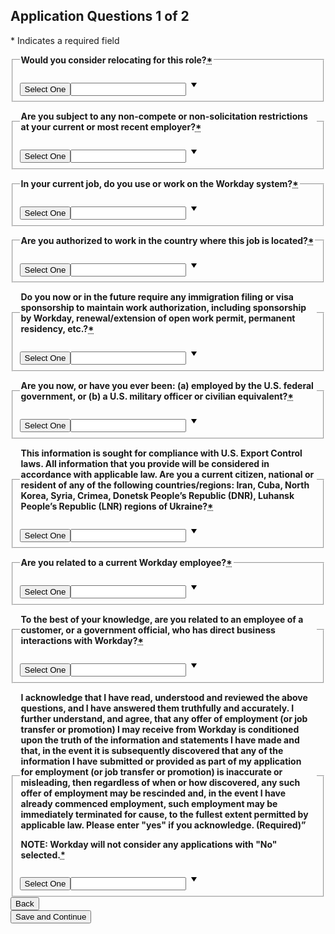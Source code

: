 <div class="css-1j489tx" style=""><div class="css-g7hkny"><h2 tabindex="-1" class="css-1ylcaf3">Application Questions 1 of 2</h2><div class="css-1qmlawl"><abbr class="css-f40pqd">*</abbr> Indicates a required field</div><div data-automation-id="applyFlowPrimaryQuestionsPage"><div role="group" aria-labelledby="primaryQuestionnaire-section"><div data-fkit-id="primaryQuestionnaire--null" class="css-1obf64m"><div data-automation-id="formField-441ac0ebcca91000e4d3351156e00000" data-fkit-id="primaryQuestionnaire--441ac0ebcca91000e4d3351156e00000" class="css-gvoll6"><fieldset class="css-1s9yhc"><legend><div id="rich-label38" class="css-f6y8ld"><div data-automation-id="richText" class="css-1wx38f7"><p><b>Would you consider relocating for this role?<abbr title="required" class="requiredAsterisk">*</abbr></b></p></div></div></legend><div class="css-15rz5ap"><div style="width: 100%; max-width: 344px; min-width: 280px;"><div class="css-12zup1l"><button aria-haspopup="listbox" type="button" value="" aria-label=" Select One Required" name="441ac0ebcca91000e4d3351156e00000" id="primaryQuestionnaire--441ac0ebcca91000e4d3351156e00000" class="css-5bqb1n">Select One</button><input type="text" class="css-77hcv" value=""><span class="menu-icon css-gvnnq4"><svg xmlns="http://www.w3.org/2000/svg" width="24" height="24" class="wd-icon-caret-down-small wd-icon" focusable="false" role="presentation" viewBox="0 0 24 24"><g fill-rule="evenodd" class="wd-icon-container"><path d="M12.288 15.866c.117.18.31.177.424 0l4.235-6.538c.116-.18.034-.328-.176-.328H8.229c-.214 0-.29.15-.176.328l4.235 6.538z" class="wd-icon-fill"></path></g></svg></span></div></div><div class="css-18szrho"></div></div></fieldset></div><div data-automation-id="formField-441ac0ebcca91000e4d335ad64ed0000" data-fkit-id="primaryQuestionnaire--441ac0ebcca91000e4d335ad64ed0000" class="css-gvoll6"><fieldset class="css-1s9yhc"><legend><div id="rich-label39" class="css-f6y8ld"><div data-automation-id="richText" class="css-1wx38f7"><p><b>Are you subject to any non-compete or non-solicitation restrictions at your current or most recent employer?<abbr title="required" class="requiredAsterisk">*</abbr></b></p></div></div></legend><div class="css-15rz5ap"><div style="width: 100%; max-width: 344px; min-width: 280px;"><div class="css-12zup1l"><button aria-haspopup="listbox" type="button" value="" aria-label=" Select One Required" name="441ac0ebcca91000e4d335ad64ed0000" id="primaryQuestionnaire--441ac0ebcca91000e4d335ad64ed0000" class="css-5bqb1n">Select One</button><input type="text" class="css-77hcv" value=""><span class="menu-icon css-gvnnq4"><svg xmlns="http://www.w3.org/2000/svg" width="24" height="24" class="wd-icon-caret-down-small wd-icon" focusable="false" role="presentation" viewBox="0 0 24 24"><g fill-rule="evenodd" class="wd-icon-container"><path d="M12.288 15.866c.117.18.31.177.424 0l4.235-6.538c.116-.18.034-.328-.176-.328H8.229c-.214 0-.29.15-.176.328l4.235 6.538z" class="wd-icon-fill"></path></g></svg></span></div></div><div class="css-18szrho"></div></div></fieldset></div><div data-automation-id="formField-441ac0ebcca91000e4d335ad64ed0003" data-fkit-id="primaryQuestionnaire--441ac0ebcca91000e4d335ad64ed0003" class="css-gvoll6"><fieldset class="css-1s9yhc"><legend><div id="rich-label40" class="css-f6y8ld"><div data-automation-id="richText" class="css-1wx38f7"><p><b>In your current job, do you use or work on the Workday system?<abbr title="required" class="requiredAsterisk">*</abbr></b></p></div></div></legend><div class="css-15rz5ap"><div style="width: 100%; max-width: 344px; min-width: 280px;"><div class="css-12zup1l"><button aria-haspopup="listbox" type="button" value="" aria-label=" Select One Required" name="441ac0ebcca91000e4d335ad64ed0003" id="primaryQuestionnaire--441ac0ebcca91000e4d335ad64ed0003" class="css-5bqb1n">Select One</button><input type="text" class="css-77hcv" value=""><span class="menu-icon css-gvnnq4"><svg xmlns="http://www.w3.org/2000/svg" width="24" height="24" class="wd-icon-caret-down-small wd-icon" focusable="false" role="presentation" viewBox="0 0 24 24"><g fill-rule="evenodd" class="wd-icon-container"><path d="M12.288 15.866c.117.18.31.177.424 0l4.235-6.538c.116-.18.034-.328-.176-.328H8.229c-.214 0-.29.15-.176.328l4.235 6.538z" class="wd-icon-fill"></path></g></svg></span></div></div><div class="css-18szrho"></div></div></fieldset></div><div data-automation-id="formField-441ac0ebcca91000e4d336476c1e0001" data-fkit-id="primaryQuestionnaire--441ac0ebcca91000e4d336476c1e0001" class="css-gvoll6"><fieldset class="css-1s9yhc"><legend><div id="rich-label41" class="css-f6y8ld"><div data-automation-id="richText" class="css-1wx38f7"><p><b>Are you authorized to work in the country where this job is located?<abbr title="required" class="requiredAsterisk">*</abbr></b></p></div></div></legend><div class="css-15rz5ap"><div style="width: 100%; max-width: 344px; min-width: 280px;"><div class="css-12zup1l"><button aria-haspopup="listbox" type="button" value="" aria-label=" Select One Required" name="441ac0ebcca91000e4d336476c1e0001" id="primaryQuestionnaire--441ac0ebcca91000e4d336476c1e0001" class="css-5bqb1n">Select One</button><input type="text" class="css-77hcv" value=""><span class="menu-icon css-gvnnq4"><svg xmlns="http://www.w3.org/2000/svg" width="24" height="24" class="wd-icon-caret-down-small wd-icon" focusable="false" role="presentation" viewBox="0 0 24 24"><g fill-rule="evenodd" class="wd-icon-container"><path d="M12.288 15.866c.117.18.31.177.424 0l4.235-6.538c.116-.18.034-.328-.176-.328H8.229c-.214 0-.29.15-.176.328l4.235 6.538z" class="wd-icon-fill"></path></g></svg></span></div></div><div class="css-18szrho"></div></div></fieldset></div><div data-automation-id="formField-441ac0ebcca91000e4d336476c1e0004" data-fkit-id="primaryQuestionnaire--441ac0ebcca91000e4d336476c1e0004" class="css-gvoll6"><fieldset class="css-1s9yhc"><legend><div id="rich-label42" class="css-f6y8ld"><div data-automation-id="richText" class="css-1wx38f7"><p><b>Do you now or in the future require any immigration filing or visa sponsorship to maintain work authorization, including sponsorship by Workday, renewal/extension of open work permit, permanent residency, etc.?<abbr title="required" class="requiredAsterisk">*</abbr></b></p></div></div></legend><div class="css-15rz5ap"><div style="width: 100%; max-width: 344px; min-width: 280px;"><div class="css-12zup1l"><button aria-haspopup="listbox" type="button" value="" aria-label=" Select One Required" name="441ac0ebcca91000e4d336476c1e0004" id="primaryQuestionnaire--441ac0ebcca91000e4d336476c1e0004" class="css-5bqb1n">Select One</button><input type="text" class="css-77hcv" value=""><span class="menu-icon css-gvnnq4"><svg xmlns="http://www.w3.org/2000/svg" width="24" height="24" class="wd-icon-caret-down-small wd-icon" focusable="false" role="presentation" viewBox="0 0 24 24"><g fill-rule="evenodd" class="wd-icon-container"><path d="M12.288 15.866c.117.18.31.177.424 0l4.235-6.538c.116-.18.034-.328-.176-.328H8.229c-.214 0-.29.15-.176.328l4.235 6.538z" class="wd-icon-fill"></path></g></svg></span></div></div><div class="css-18szrho"></div></div></fieldset></div><div data-automation-id="formField-441ac0ebcca91000e4d336476c1e0007" data-fkit-id="primaryQuestionnaire--441ac0ebcca91000e4d336476c1e0007" class="css-gvoll6"><fieldset class="css-1s9yhc"><legend><div id="rich-label43" class="css-f6y8ld"><div data-automation-id="richText" class="css-1wx38f7"><p><b>Are you now, or have you ever been: (a) employed by the U.S. federal government, or (b) a U.S. military officer or civilian equivalent?<abbr title="required" class="requiredAsterisk">*</abbr></b></p></div></div></legend><div class="css-15rz5ap"><div style="width: 100%; max-width: 344px; min-width: 280px;"><div class="css-12zup1l"><button aria-haspopup="listbox" type="button" value="" aria-label=" Select One Required" name="441ac0ebcca91000e4d336476c1e0007" id="primaryQuestionnaire--441ac0ebcca91000e4d336476c1e0007" class="css-5bqb1n">Select One</button><input type="text" class="css-77hcv" value=""><span class="menu-icon css-gvnnq4"><svg xmlns="http://www.w3.org/2000/svg" width="24" height="24" class="wd-icon-caret-down-small wd-icon" focusable="false" role="presentation" viewBox="0 0 24 24"><g fill-rule="evenodd" class="wd-icon-container"><path d="M12.288 15.866c.117.18.31.177.424 0l4.235-6.538c.116-.18.034-.328-.176-.328H8.229c-.214 0-.29.15-.176.328l4.235 6.538z" class="wd-icon-fill"></path></g></svg></span></div></div><div class="css-18szrho"></div></div></fieldset></div><div data-automation-id="formField-441ac0ebcca91000e4d33c5512dc0009" data-fkit-id="primaryQuestionnaire--441ac0ebcca91000e4d33c5512dc0009" class="css-gvoll6"><fieldset class="css-1s9yhc"><legend><div id="rich-label44" class="css-f6y8ld"><div data-automation-id="richText" class="css-1wx38f7"><p><b><span>This information is sought for compliance with U.S. Export Control laws. All information that you provide will be considered in accordance with applicable law. Are you a current citizen, national or resident of any of the following countries/regions: Iran, Cuba, North Korea, Syria, Crimea, Donetsk People’s Republic (DNR), Luhansk People’s Republic (LNR) regions of Ukraine?<abbr title="required" class="requiredAsterisk">*</abbr></span></b></p></div></div></legend><div class="css-15rz5ap"><div style="width: 100%; max-width: 344px; min-width: 280px;"><div class="css-12zup1l"><button aria-haspopup="listbox" type="button" value="" aria-label=" Select One Required" name="441ac0ebcca91000e4d33c5512dc0009" id="primaryQuestionnaire--441ac0ebcca91000e4d33c5512dc0009" class="css-5bqb1n">Select One</button><input type="text" class="css-77hcv" value=""><span class="menu-icon css-gvnnq4"><svg xmlns="http://www.w3.org/2000/svg" width="24" height="24" class="wd-icon-caret-down-small wd-icon" focusable="false" role="presentation" viewBox="0 0 24 24"><g fill-rule="evenodd" class="wd-icon-container"><path d="M12.288 15.866c.117.18.31.177.424 0l4.235-6.538c.116-.18.034-.328-.176-.328H8.229c-.214 0-.29.15-.176.328l4.235 6.538z" class="wd-icon-fill"></path></g></svg></span></div></div><div class="css-18szrho"></div></div></fieldset></div><div data-automation-id="formField-441ac0ebcca91000e4d33d89dd5f0006" data-fkit-id="primaryQuestionnaire--441ac0ebcca91000e4d33d89dd5f0006" class="css-gvoll6"><fieldset class="css-1s9yhc"><legend><div id="rich-label45" class="css-f6y8ld"><div data-automation-id="richText" class="css-1wx38f7"><p><b>Are you related to a current Workday employee?<abbr title="required" class="requiredAsterisk">*</abbr></b></p></div></div></legend><div class="css-15rz5ap"><div style="width: 100%; max-width: 344px; min-width: 280px;"><div class="css-12zup1l"><button aria-haspopup="listbox" type="button" value="" aria-label=" Select One Required" name="441ac0ebcca91000e4d33d89dd5f0006" id="primaryQuestionnaire--441ac0ebcca91000e4d33d89dd5f0006" class="css-5bqb1n">Select One</button><input type="text" class="css-77hcv" value=""><span class="menu-icon css-gvnnq4"><svg xmlns="http://www.w3.org/2000/svg" width="24" height="24" class="wd-icon-caret-down-small wd-icon" focusable="false" role="presentation" viewBox="0 0 24 24"><g fill-rule="evenodd" class="wd-icon-container"><path d="M12.288 15.866c.117.18.31.177.424 0l4.235-6.538c.116-.18.034-.328-.176-.328H8.229c-.214 0-.29.15-.176.328l4.235 6.538z" class="wd-icon-fill"></path></g></svg></span></div></div><div class="css-18szrho"></div></div></fieldset></div><div data-automation-id="formField-441ac0ebcca91000e4d33e23d5130000" data-fkit-id="primaryQuestionnaire--441ac0ebcca91000e4d33e23d5130000" class="css-gvoll6"><fieldset class="css-1s9yhc"><legend><div id="rich-label46" class="css-f6y8ld"><div data-automation-id="richText" class="css-1wx38f7"><p><b>To the best of your knowledge, are you related to an employee of a customer, or a government official, who has direct business interactions with Workday?<abbr title="required" class="requiredAsterisk">*</abbr></b></p></div></div></legend><div class="css-15rz5ap"><div style="width: 100%; max-width: 344px; min-width: 280px;"><div class="css-12zup1l"><button aria-haspopup="listbox" type="button" value="" aria-label=" Select One Required" name="441ac0ebcca91000e4d33e23d5130000" id="primaryQuestionnaire--441ac0ebcca91000e4d33e23d5130000" class="css-5bqb1n">Select One</button><input type="text" class="css-77hcv" value=""><span class="menu-icon css-gvnnq4"><svg xmlns="http://www.w3.org/2000/svg" width="24" height="24" class="wd-icon-caret-down-small wd-icon" focusable="false" role="presentation" viewBox="0 0 24 24"><g fill-rule="evenodd" class="wd-icon-container"><path d="M12.288 15.866c.117.18.31.177.424 0l4.235-6.538c.116-.18.034-.328-.176-.328H8.229c-.214 0-.29.15-.176.328l4.235 6.538z" class="wd-icon-fill"></path></g></svg></span></div></div><div class="css-18szrho"></div></div></fieldset></div><div data-automation-id="formField-441ac0ebcca91000e4d33e23d5130004" data-fkit-id="primaryQuestionnaire--441ac0ebcca91000e4d33e23d5130004" class="css-gvoll6"><fieldset class="css-1s9yhc"><legend><div id="rich-label47" class="css-f6y8ld"><div data-automation-id="richText" class="css-1wx38f7"><p><b><span>I acknowledge that I have read, understood and reviewed the above questions, and I have answered them truthfully and accurately. I further understand, and agree, that any offer of employment (or job transfer or promotion) I may receive from Workday is conditioned upon the truth of the information and statements I have made and that, in the event it is subsequently discovered that any of the information I have submitted or provided as part of my application for employment (or job transfer or promotion) is inaccurate or misleading, then regardless of when or how discovered, any such offer of employment may be rescinded and, in the event I have already commenced employment, such employment may be immediately terminated for cause, to the fullest extent permitted by applicable law. Please enter "yes" if you acknowledge. (Required)”</span></b></p><p></p><p><b>NOTE: Workday will not consider any applications with "No" selected.<abbr title="required" class="requiredAsterisk">*</abbr></b></p></div></div></legend><div class="css-15rz5ap"><div style="width: 100%; max-width: 344px; min-width: 280px;"><div class="css-12zup1l"><button aria-haspopup="listbox" type="button" value="" aria-label=" Select One Required" name="441ac0ebcca91000e4d33e23d5130004" id="primaryQuestionnaire--441ac0ebcca91000e4d33e23d5130004" class="css-5bqb1n">Select One</button><input type="text" class="css-77hcv" value=""><span class="menu-icon css-gvnnq4"><svg xmlns="http://www.w3.org/2000/svg" width="24" height="24" class="wd-icon-caret-down-small wd-icon" focusable="false" role="presentation" viewBox="0 0 24 24"><g fill-rule="evenodd" class="wd-icon-container"><path d="M12.288 15.866c.117.18.31.177.424 0l4.235-6.538c.116-.18.034-.328-.176-.328H8.229c-.214 0-.29.15-.176.328l4.235 6.538z" class="wd-icon-fill"></path></g></svg></span></div></div><div class="css-18szrho"></div></div></fieldset></div></div></div></div></div><div data-automation-id="pageFooter" class="css-6zr5c"><div class="css-b3pn3b"><div class="css-b3pn3b"><button class="css-1icuym9" data-automation-id="pageFooterBackButton" font-size="14" height="40">Back</button></div></div><div class="css-apepos"></div><div class="css-b3pn3b"><div class="css-b3pn3b"><button class="css-1cgcsv0" data-automation-id="pageFooterNextButton" font-size="14" height="40">Save and Continue</button></div></div></div></div>